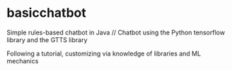 # basicchatbot
Simple rules-based chatbot in Java //
Chatbot using the Python tensorflow library and the GTTS library

Following a tutorial, customizing via knowledge of libraries and ML mechanics
